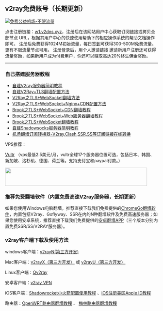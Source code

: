 ## v2ray免费账号（长期更新）

[![免费公益机场-不限流量](https://raw.githubusercontent.com/bannedbook/fanqiang/master/v2ss/images/freenode.jpg)](https://w1.v2dns.xyz/auth/register?code=cd79)

点击注册链接：<a href="https://w1.v2dns.xyz/auth/register?code=cd79" target="_blank">w1.v2dns.xyz</a>，注册后在该网站用户中心获取订阅链接或拷贝全部节点 URL，根据其用户中心的快速使用帮助下的相应操作系统的帮助文档操作即可。
注册后免费获得1024M初始流量，每日[签到](https://raw.githubusercontent.com/bannedbook/fanqiang/master/v2ss/images/checkin.jpg)可获得300-500M免费流量。更有不限流量节点可用。
注册登录后，用个人邀请链接 邀请新用户注册还可获得流量奖励，如果新用户成为付费用户，你还可以赚取高达20%终生佣金奖励。

***

### 自己搭建服务器教程

* <a href="https://github.com/bannedbook/fanqiang/blob/master/v2ss/%E8%87%AA%E5%BB%BAV2ray%E6%9C%8D%E5%8A%A1%E5%99%A8%E7%AE%80%E6%98%8E%E6%95%99%E7%A8%8B.md">自建V2ray服务器简明教程</a>
* <a href="https://github.com/bannedbook/fanqiang/blob/master/v2ss/%E8%87%AA%E5%BB%BAV2Ray%2BTLS%E7%BF%BB%E5%A2%99%E9%85%8D%E7%BD%AE%E6%96%B9%E6%B3%95.md">自建V2Ray+TLS翻墙配置方法</a>
* <a href="https://github.com/bannedbook/fanqiang/blob/master/v2ss/V2Ray%E4%B9%8BTLS%2BWebSocket%E7%BF%BB%E5%A2%99%E6%96%B9%E6%B3%95.md">V2Ray之TLS+WebSocket翻墙方法</a>
* [V2Ray之TLS+WebSocket+Nginx+CDN配置方法](https://github.com/bannedbook/fanqiang/blob/master/v2ss/V2Ray%E4%B9%8BTLS+WebSocket+Nginx+CDN%E9%85%8D%E7%BD%AE%E6%96%B9%E6%B3%95.md)
* [Brook之TLS+WebSocket+CDN翻墙教程](https://github.com/bannedbook/fanqiang/blob/master/v2ss/Brook%E4%B9%8BTLS%2BWebSocket%2BCDN%E7%BF%BB%E5%A2%99%E6%95%99%E7%A8%8B.md)
* [Brook之TLS+WebSocket+Web服务器翻墙教程](https://github.com/bannedbook/fanqiang/blob/master/v2ss/Brook%E4%B9%8BTLS%2BWebSocket%2BWeb%E7%BF%BB%E5%A2%99%E6%95%99%E7%A8%8B.md)
* [Brook之TLS+WebSocket翻墙教程](https://github.com/bannedbook/fanqiang/blob/master/v2ss/Brook%E4%B9%8BTLS%2BWebSocket%E7%BF%BB%E5%A2%99%E6%95%99%E7%A8%8B.md)
* <a title="自建Shadowsocks服务器简明教程" href="https://github.com/bannedbook/fanqiang/blob/master/v2ss/%E8%87%AA%E5%BB%BAShadowsocks%E6%9C%8D%E5%8A%A1%E5%99%A8%E7%AE%80%E6%98%8E%E6%95%99%E7%A8%8B.md">自建Shadowsocks服务器简明教程</a>
* <a href="https://subconverter.speedupvpn.com/">机场翻墙订阅转换器-V2ray,Clash,SSR,SS等订阅链接在线转换</a>

VPS推荐：

[Vultr](https://www.vultr.com/?ref=8941510-8H) （vps最低2.5美元/月，vultr全球17个服务器位置可选，包括日本、韩国、新加坡、洛杉矶、德国、荷兰等。支持支付宝和paypal付款。）

<a href="https://www.vultr.com/?ref=8941510-8H"><img src="https://www.vultr.com/media/banner_2.png" width="468" height="60"></a>



### 推荐免费翻墙软件（内置免费高速V2ray服务器，长期更新）

如果您使用Windows电脑翻墙，推荐直接下载我们免费提供的[ChromeGo翻墙软件](https://github.com/bannedbook/fanqiang/wiki/Chrome%E4%B8%80%E9%94%AE%E7%BF%BB%E5%A2%99%E5%8C%85)，内置包括V2ray、Goflyway、SSR在内的N种翻墙软件及免费高速服务器；如果您使用安卓系统，推荐直接下载我们免费提供的[安卓翻墙APP](https://github.com/bannedbook/fanqiang/wiki/%E5%AE%89%E5%8D%93%E7%BF%BB%E5%A2%99%E8%BD%AF%E4%BB%B6)（三个版本分别内置免费SSR/SS/V2RAY服务器）。

### v2ray客户端下载及使用方法

windows客户端：[v2rayN(第三方开发)](https://v2free.org/doc/#/Windows/V2RayN)

Mac客户端：[v2rayX（第三方开发）](https://v2free.org/doc/#/macOS/V2rayX.html) 或 [v2rayU（第三方开发）](https://v2free.org/doc/#/macOS/V2RayU) 

Linux客户端：[Qv2ray](https://github.com/lhy0403/Qv2ray/releases)

安卓客户端：[v2ray VPN](https://github.com/bannedbook/fanqiang/wiki/%E5%AE%89%E5%8D%93%E7%BF%BB%E5%A2%99%E8%BD%AF%E4%BB%B6#v2vpn)

iOS客户端：[Shadowrocket小火箭配置使用教程](https://v2free.org/doc/#/iOS/Shadowrocket) 、[iOS注册美区Apple ID教程](https://github.com/Alvin9999/new-pac/wiki/iOS%E6%B3%A8%E5%86%8C%E7%BE%8E%E5%8C%BAApple-ID%E6%95%99%E7%A8%8B) 

路由器：[OpenWRT路由器翻墙教程](https://v2free.org/doc/#/Router/OpenWRT) 、 [梅林路由器翻墙教程](https://v2free.org/doc/#/Router/Merlin)